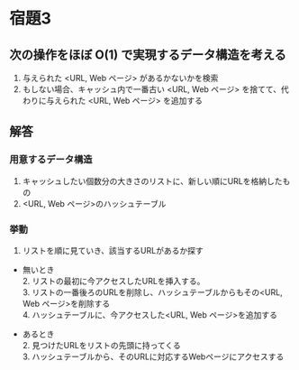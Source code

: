 # 宿題3
## 次の操作をほぼ O(1) で実現するデータ構造を考える
1. 与えられた <URL, Web ページ> があるかないかを検索
2. もしない場合、キャッシュ内で一番古い <URL, Web ページ> を捨てて、代わりに与えられた <URL, Web ページ> を追加する

## 解答
### 用意するデータ構造
1. キャッシュしたい個数分の大きさのリストに、新しい順にURLを格納したもの
2. <URL, Web ページ>のハッシュテーブル

### 挙動
1. リストを順に見ていき、該当するURLがあるか探す
- 無いとき  
    2. リストの最初に今アクセスしたURLを挿入する。  
    3. リストの一番後ろのURLを削除し、ハッシュテーブルからもその<URL, Web ページ>を削除する  
    4. ハッシュテーブルに、今アクセスした<URL, Web ページ>を追加する
  
- あるとき  
    2. 見つけたURLをリストの先頭に持ってくる  
    3. ハッシュテーブルから、そのURLに対応するWebページにアクセスする
